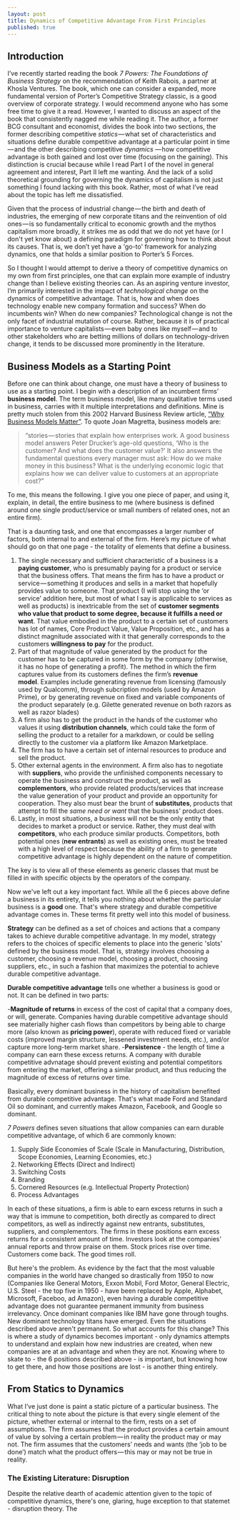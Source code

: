 ```yaml
---
layout: post
title: Dynamics of Competitive Advantage From First Principles
published: true
---
```



## Introduction 

I’ve recently started reading the book _7 Powers: The Foundations of Business Strategy_ on the recommendation of Keith Rabois, a partner at Khosla Ventures. The book, which one can consider a expanded, more fundamental version of Porter’s Competitive Strategy classic, is a good overview of corporate strategy. I would recommend anyone who has some free time to give it a read. However, I wanted to discuss an aspect of the book that consistently nagged me while reading it. The author, a former BCG consultant and economist, divides the book into two sections, the former describing competitive _statics_ — what set of characteristics and situations define durable competitive advantage at a particular point in time — and the other describing competitive _dynamics_  — how competitive advantage is both gained and lost over time (focusing on the gaining). This distinction is crucial because while I read Part I of the novel in general agreement and interest, Part II left me wanting. And the lack of a solid theoretical grounding for governing the dynamics of capitalism is not just something I found lacking with this book. Rather, most of what I’ve read about the topic has left me dissatisfied. 

Given that the process of industrial change — the birth and death of industries, the emerging of new corporate titans and the reinvention of old ones — is so fundamentally critical to economic growth and the mythos capitalism more broadly, it strikes me as odd that we do not yet have (or I don't yet know about) a defining paradigm for governing how to think about its causes. That is, we don’t yet have a 'go-to' framework for analyzing dynamics, one that holds a similar position to Porter’s 5 Forces. 

So I thought I would attempt to derive a theory of competitive dynamics on my own from first principles, one that can explain more example of industry change than I believe existing theories can. As an aspiring venture investor,  I’m primarily interested in  the impact of _technological change_ on the dynamics of competitive advantage. That is, how and when does technology enable new company formation and success? When do incumbents win? When do new companies? Technological change is not the only facet of industrial mutation of course. Rather, because it is of practical importance to venture capitalists — even baby ones like myself — and to other stakeholders who are betting millions of dollars on technology-driven change, it tends to be discussed more prominently in the literature. 

## Business Models as a Starting Point

Before one can think about change, one must have a theory of business to use as a starting  point. I begin with a description of an incumbent firms’ **business model**. The term business model, like many qualitative terms used in business, carries with it multiple interpretations and definitions. Mine is pretty much stolen from this 2002 Harvard Business Review article, [“Why Business Models Matter”](https://hbr.org/2002/05/why-business-models-matter). To quote Joan Magretta, business models are:

> “stories — stories that explain how enterprises work. A good business model answers Peter Drucker’s age-old questions, ‘Who is the customer? And what does the customer value?’ It also answers the fundamental questions every manager must ask: How do we make money in this business? What is the underlying economic logic that explains how we can deliver value to customers at an appropriate cost?” 
> 




To me, this means the following. I give you one piece of paper, and using it, explain, in detail, the entire business to me (where business is defined around one single product/service or small numbers of related ones, not an entire firm). 

That is a daunting task, and one that encompasses a larger number of factors, both internal to and external of the firm. Here’s my picture of what should go on that one page - the totality of elements that define a business. 

1. The single necessary and sufficient characteristic of a business is a **paying customer**, who is presumably paying for a product or service that the business offers. That means the firm has to have a product or service — something it produces and sells in a market that hopefully provides value to someone. That product (I will stop using the ‘or service’ addition here,  but most of what I say is applicable to services as well as products) is inextricable from the set of **customer segments who value that product to some degree, because it fulfills a need or want**. That value embodied in the product to a certain set of customers has lot of names, Core Product Value, Value Proposition, etc., and has a distinct magnitude associated with it that generally corresponds to the customers **willingness to pay** for the product. 
2. Part of that magnitude of value generated by the product for the customer has to be captured in some form by the company (otherwise, it has no hope of generating a profit). The method in which the firm captures value from its customers defines the firm’s **revenue model**. Examples include generating revenue from licensing (famously used by Qualcomm), through subcription models (used by Amazon Prime), or by generating revenue on fixed and variable components of the product separately (e.g. Gilette generated revenue on both razors as well as razor blades)
3. A firm also has to get the product in the hands of the customer who values it using **distribution channels**, which could take the form of selling the product to a retailer for a markdown, or could be selling directly to the customer via a platform like Amazon Marketplace. 
4. The firm has to have a certain set of internal resources to produce and sell the product. 
5. Other external agents in the environment. A firm also has to negotiate with **suppliers**, who provide the unfinished components necessary to operate the business and construct the product, as well as  **complementors**, who provide related products/services that increase the value generation of your product and provide an opportunity for cooperation. They also must bear the brunt of **substitutes**, products that attempt to fill the _same need or want_ that the business' product does. 
6. Lastly, in most situations, a business will not be the only entity that decides to market a product or service. Rather, they must deal with **competitors**, who each produce similar products. Competitors, both potential ones (**new entrants**) as well as existing ones, must be treated with a high level of respect because the ability of a firm to generate competitive advantage is highly dependent on the nature of competition. 

The key is to view all of these elements as generic classes that must be filled in with specific objects by the operators of the company. 

Now we've left out a key important fact. While all the 6 pieces above define a business in its entirety, it tells you nothing about whether the particular business is a **good** one. That's where strategy and durable competitive advantage comes in. These terms fit pretty well into this model of business. 

**Strategy** can be defined as a set of choices and actions that a company takes to achieve durable competitive advantage. In my model, strategy refers to the choices of specific elements to place into the generic 'slots' defined by the business model. That is, strategy involves choosing a customer, choosing a revenue model, choosing a product, choosing suppliers, etc., in such a fashion that maximizes the potential to achieve durable competitive advantage. 


**Durable competitive advantage** tells one whether a business is good or not. It can be defined in two parts:

-**Magnitude of returns** in excess of the cost of capital that a company does, or will, generate. Companies having durable competitive advantage should see materially higher cash flows than competitors by being able to charge more (also known as **pricing power**), operate with reduced fixed or variable costs (improved margin structure, lessened investment needs, etc.), and/or capture more long-term market share. 
-**Persistence** - the length of time a company can earn these excess returns. A company with durable competitive advnatage should prevent existing and potential competitors from entering the market, offering a similar product, and thus reducing the magnitude of excess of returns over time. 

Basically, every dominant business in the history of capitalism benefited from durable competitive advantage. That's what made Ford and Standard Oil so dominant, and currently makes Amazon, Facebook, and Google so dominant. 

_7 Powers_ defines seven situations that allow companies can earn durable competitive advantage, of which 6 are commonly known:

1. Supply Side Economies of Scale (Scale in Manufacturing, Distribution, Scope Economies, Learning Economies, etc.)
2. Networking Effects (Direct and Indirect)
3. Switching Costs
4. Branding 
5. Cornered Resources (e.g. Intellectual Property Protection)
6. Process Advantages

In each of these situations, a firm is able to earn excess returns in such a way that is immune to competition, both directly as compared to direct competitors, as well as indirectly against new entrants, substitutes, suppliers, and complementors. The firms in these positions earn excess returns for a consistent amount of time. Investors look at the companies' annual reports and throw praise on them. Stock prices rise over time. Customers come back. The good times roll. 

But here's the problem. As evidence by the fact that the most valuable companies in the world have changed so drastically from 1950 to now (Companies like General Motors, Exxon Mobil, Ford Motor, General Electric, U.S. Steel - the top five in 1950 - have been replaced by Apple, Alphabet, Microsoft, Faceboo, ad Amazon), even having a durable competitive advantage does not guarantee permanent immunity from business irrelevancy. Once dominant companies like IBM have gone through toughs. New dominant technology titans have emerged. Even the situations described above aren't permanent. So what accounts for this change? This is where a study of dynamics becomes important - only dynamics attempts to understand and explain how new industries are created, when new companies are at an advantage and when they are not. Knowing where to skate to - the 6 positions described above - is important, but knowing how to get there, and how those positions are lost - is another thing entirely. 


## From Statics to Dynamics

What I’ve just done is paint a static picture of a particular business. The critical thing to note about the picture is that every single element of the picture, whether external or internal to the firm, rests on a set of assumptions. The firm assumes that the product provides a certain amount of value by solving a certain problem — in reality the product may or may not. The firm assumes that the customers’ needs and wants (the ‘job to be done’) match what the product offers — this may or may not be true in reality.

### The Existing Literature: Disruption

Despite the relative dearth of academic attention given to the topic of competitive dynamics, there's one, glaring, huge exception to that statemet - disruption theory. The
